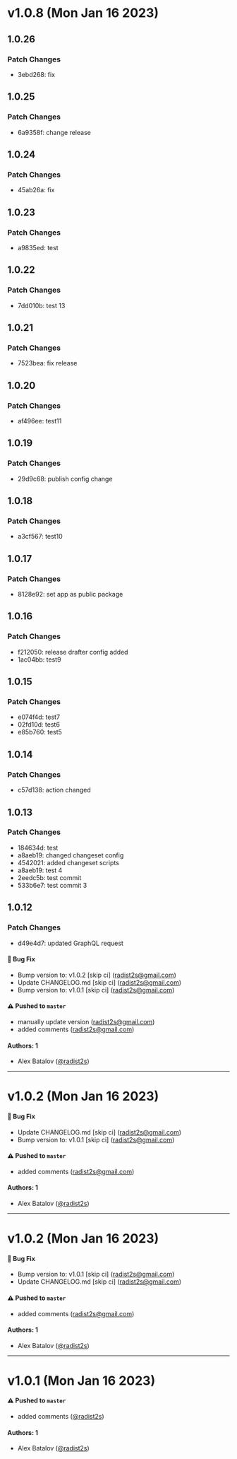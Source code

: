 # v1.0.8 (Mon Jan 16 2023)

## 1.0.26

### Patch Changes

- 3ebd268: fix

## 1.0.25

### Patch Changes

- 6a9358f: change release

## 1.0.24

### Patch Changes

- 45ab26a: fix

## 1.0.23

### Patch Changes

- a9835ed: test

## 1.0.22

### Patch Changes

- 7dd010b: test 13

## 1.0.21

### Patch Changes

- 7523bea: fix release

## 1.0.20

### Patch Changes

- af496ee: test11

## 1.0.19

### Patch Changes

- 29d9c68: publish config change

## 1.0.18

### Patch Changes

- a3cf567: test10

## 1.0.17

### Patch Changes

- 8128e92: set app as public package

## 1.0.16

### Patch Changes

- f212050: release drafter config added
- 1ac04bb: test9

## 1.0.15

### Patch Changes

- e074f4d: test7
- 02fd10d: test6
- e85b760: test5

## 1.0.14

### Patch Changes

- c57d138: action changed

## 1.0.13

### Patch Changes

- 184634d: test
- a8aeb19: changed changeset config
- 4542021: added changeset scripts
- a8aeb19: test 4
- 2eedc5b: test commit
- 533b6e7: test commit 3

## 1.0.12

### Patch Changes

- d49e4d7: updated GraphQL request

#### 🐛 Bug Fix

- Bump version to: v1.0.2 \[skip ci\] (radist2s@gmail.com)
- Update CHANGELOG.md \[skip ci\] (radist2s@gmail.com)
- Bump version to: v1.0.1 \[skip ci\] (radist2s@gmail.com)

#### ⚠️ Pushed to `master`

- manually update version (radist2s@gmail.com)
- added comments (radist2s@gmail.com)

#### Authors: 1

- Alex Batalov ([@radist2s](https://github.com/radist2s))

---

# v1.0.2 (Mon Jan 16 2023)

#### 🐛 Bug Fix

- Update CHANGELOG.md \[skip ci\] (radist2s@gmail.com)
- Bump version to: v1.0.1 \[skip ci\] (radist2s@gmail.com)

#### ⚠️ Pushed to `master`

- added comments (radist2s@gmail.com)

#### Authors: 1

- Alex Batalov ([@radist2s](https://github.com/radist2s))

---

# v1.0.2 (Mon Jan 16 2023)

#### 🐛 Bug Fix

- Bump version to: v1.0.1 \[skip ci\] (radist2s@gmail.com)
- Update CHANGELOG.md \[skip ci\] (radist2s@gmail.com)

#### ⚠️ Pushed to `master`

- added comments (radist2s@gmail.com)

#### Authors: 1

- Alex Batalov ([@radist2s](https://github.com/radist2s))

---

# v1.0.1 (Mon Jan 16 2023)

#### ⚠️ Pushed to `master`

- added comments ([@radist2s](https://github.com/radist2s))

#### Authors: 1

- Alex Batalov ([@radist2s](https://github.com/radist2s))
